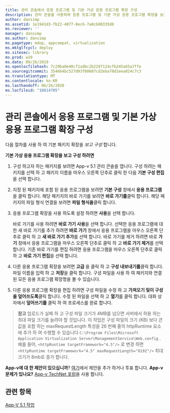 ```yaml
---
title: 관리 콘솔에서 응용 프로그램 및 기본 가상 응용 프로그램 확장 구성
description: 관리 콘솔을 사용하여 응용 프로그램 및 기본 가상 응용 프로그램 확장을 보고 구성하는 방법
author: dansimp
ms.assetid: 1e1941d3-fb22-4077-8ec6-7a0cb80335d8
ms.reviewer: ''
manager: dansimp
ms.author: dansimp
ms.pagetype: mdop, appcompat, virtualization
ms.mktglfcycl: deploy
ms.sitesec: library
ms.prod: w10
ms.date: 09/26/2019
ms.openlocfilehash: 7c29ba0e40cf1adbc2b2297124cfb245a65a7ffe
ms.sourcegitcommit: 354664bc527d93f80687cd2eba70d1eea024c7c3
ms.translationtype: MT
ms.contentlocale: ko-KR
ms.lasthandoff: 06/26/2020
ms.locfileid: "10814705"
---
```

#   관리 콘솔에서 응용 프로그램 및 기본 가상 응용 프로그램 확장 구성

다음 절차를 사용 하 여 기본 패키지 확장을 *보고* *구성* 합니다.

**기본 가상 응용 프로그램 확장을 보고 구성 하려면**

1.  구성 하고자 하는 패키지를 보려면 App-v 5.1 관리 콘솔을 엽니다. 구성 하려는 패키지를 선택 하 고 패키지 이름을 마우스 오른쪽 단추로 클릭 한 다음 **기본 구성 편집**을 선택 합니다.

2.  지정 된 패키지에 포함 된 응용 프로그램을 보려면 **기본 구성** 창에서 **응용 프로그램**을 클릭 합니다. 해당 패키지의 바로 가기를 보려면 **바로 가기를**클릭 합니다. 해당 패키지의 파일 형식 연결을 보려면 **파일 형식을**클릭 합니다.

3.  응용 프로그램 확장을 사용 하도록 설정 하려면 **사용**을 선택 합니다.

    바로 가기를 사용 하려면 **바로 가기 사용**을 선택 합니다. 선택한 응용 프로그램에 대 한 새 바로 가기를 추가 하려면 **바로 가기** 창에서 응용 프로그램을 마우스 오른쪽 단추로 클릭 하 고 **새 바로 가기 추가**를 선택 합니다. 바로 가기를 제거 하려면 바로 **가기** 창에서 응용 프로그램을 마우스 오른쪽 단추로 클릭 하 고 **바로 가기 제거**를 선택 합니다. 기존 바로 가기를 편집 하려면 응용 프로그램을 마우스 오른쪽 단추로 클릭 하 고 **바로 가기 편집**을 선택 합니다.

4.  다른 응용 프로그램 확장을 보려면 **고급** 을 클릭 하 고 **구성 내보내기를**클릭 합니다. 파일 이름을 입력 하 고 **저장**을 클릭 합니다. 구성 파일을 사용 하 여 패키지와 연결 된 모든 응용 프로그램 확장명을 볼 수 있습니다.

5.  다른 응용 프로그램 확장을 편집 하려면 구성 파일을 수정 하 고 **가져오기 및이 구성을 덮어쓰도록**클릭 합니다. 수정 된 파일을 선택 하 고 **열기**를 클릭 합니다. 대화 상자에서 **덮어쓰기를** 클릭 하 여 프로세스를 완료 합니다.

>**참고** 업로드가 실패 하 고 구성 파일 크기가 4MB를 넘으면 서버에서 허용 하는 최대 파일 크기를 늘려야 할 것입니다. 이 작업은 구성 파일의 크기 (KB) 보다 큰 값을 포함 하는 maxRequestLength 특성을 26 번째 줄의 httpRuntime 요소에 추가 하 여 수행할 수 있습니다 `C:\Program Files\Microsoft Application Virtualization Server\ManagementService\Web.config` .  
예를 들어, `<httpRuntime targetFramework="4.5"/>` 로 변경 하면 `<httpRuntime targetFramework="4.5" maxRequestLength="8192"/>` 최대 크기가 8mb로 증가 합니다.


**App-v에 대 한 제안이 있으십니까**? [여기](http://appv.uservoice.com/forums/280448-microsoft-application-virtualization)에서 제안을 추가 하거나 투표 합니다. **App-v 문제가 있나요?** [App-v TechNet 포럼](https://social.technet.microsoft.com/Forums/home?forum=mdopappv)을 사용 합니다.

## 관련 항목


[App-V 5.1 작업](operations-for-app-v-51.md)

 

 





